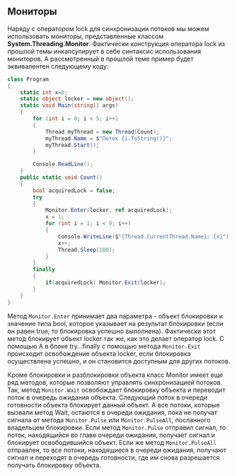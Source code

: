 ## Мониторы

Наряду с оператором lock для синхронизации потоков мы можем использовать мониторы, представленные классом 
**System.Threading.Monitor**. Фактически конструкция оператора lock из прошлой темы инкапсулирует в себе синтаксис использования мониторов. А рассмотренный в прошлой теме пример 
будет эквивалентен следующему коду:

```cs
class Program
{
    static int x=0;
	static object locker = new object();
    static void Main(string[] args)
    {
        for (int i = 0; i < 5; i++)
        {
            Thread myThread = new Thread(Count);
            myThread.Name = $"Поток {i.ToString()}";
            myThread.Start();
        }

        Console.ReadLine();
    }
    public static void Count()
    {
		bool acquiredLock = false;
        try
        {
			Monitor.Enter(locker, ref acquiredLock);
			x = 1;
			for (int i = 1; i < 9; i++)
			{
				Console.WriteLine($"{Thread.CurrentThread.Name}: {x}");
				x++;
				Thread.Sleep(100);
			}
		}
		finally 
        {
            if(acquiredLock) Monitor.Exit(locker);
        }
    }
}
```

Метод `Monitor.Enter` принимает два параметра - объект блокировки и значение типа bool, которое указывает на результат блокировки (если он равен true, то 
блокировка успешно выполнена). Фактически этот метод блокирует объект locker так же, как это делает оператор lock. С помощью А в блоке try...finally с помощью 
метода `Monitor.Exit` происходит освобождение объекта locker, если блокировка осуществлена успешно, и он становится доступным для других потоков.

Кроме блокировки и разблокировки объекта класс Monitor имеет еще ряд методов, которые позволяют управлять синхронизацией потоков. 
Так, метод `Monitor.Wait` освобождает блокировку объекта и переводит поток в очередь ожидания объекта. 
Следующий поток в очереди готовности объекта блокирует данный объект. А все потоки, которые вызвали метод Wait, остаются в очереди 
ожидания, пока не получат сигнала от метода `Monitor.Pulse` или `Monitor.PulseAll`, посланного владельцем 
блокировки. Если метод `Monitor.Pulse` отправил сигнал, то поток, находящийся во главе очереди ожидания, получает сигнал и блокирует освободившийся объект. 
Если же метод `Monitor.PulseAll` отправлен, то все потоки, находящиеся в очереди ожидания, получают сигнал и переходят в очередь
готовности, где им снова разрешается получать блокировку объекта.

